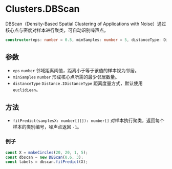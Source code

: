 # Clusters.DBScan

DBScan（Density-Based Spatial Clustering of Applications with Noise）通过核心点与密度对样本进行聚类，可自动识别噪声点。

```ts
constructor(eps: number = 0.5, minSamples: number = 5, distanceType: Distance.IDistanceType = 'euclidiean')
```

## 参数
+ `eps` `number` 邻域距离阈值，距离小于等于该值的样本视为邻居。
+ `minSamples` `number` 形成核心点所需的最少邻居数量。
+ `distanceType` `Distance.IDistanceType` 距离度量方式，默认使用 `euclidiean`。

## 方法
+ `fitPredict(samplesX: number[][]): number[]` 对样本执行聚类，返回每个样本的类别编号，噪声点返回 `-1`。

### 例子
```ts
const X = makeCircles(20, 20, 1, 5);
const dbscan = new DBScan(0.6, 3);
const labels = dbscan.fitPredict(X);
```
